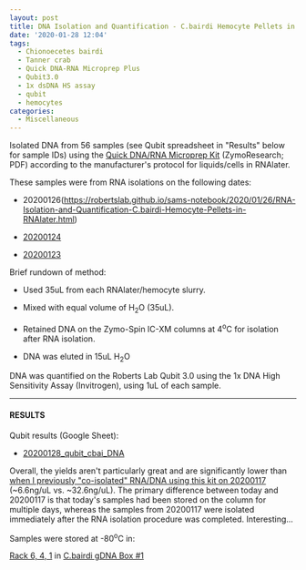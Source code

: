 ```yaml
---
layout: post
title: DNA Isolation and Quantification - C.bairdi Hemocyte Pellets in RNAlater
date: '2020-01-28 12:04'
tags:
  - Chionoecetes bairdi
  - Tanner crab
  - Quick DNA-RNA Microprep Plus
  - Qubit3.0
  - 1x dsDNA HS assay
  - qubit
  - hemocytes
categories:
  - Miscellaneous
---
```

Isolated DNA from 56 samples (see Qubit spreadsheet in "Results" below for sample IDs) using the [Quick DNA/RNA Microprep Kit](https://github.com/RobertsLab/resources/blob/master/protocols/Commercial_Protocols/ZymoResearch_quick-dna-rna_microprep_plus_kit_20190411.pdf) (ZymoResearch; PDF) according to the manufacturer's protocol for liquids/cells in RNAlater.

These samples were from RNA isolations on the following dates:

- 20200126(https://robertslab.github.io/sams-notebook/2020/01/26/RNA-Isolation-and-Quantification-C.bairdi-Hemocyte-Pellets-in-RNAlater.html)

- [20200124](https://robertslab.github.io/sams-notebook/2020/01/24/RNA-Isolation-and-Quantification-C.bairdi-Hemocyte-Pellets-in-RNAlater.html)

- [20200123](https://robertslab.github.io/sams-notebook/2020/01/23/RNA-Isolation-and-Quantification-C.bairdi-Hemocyte-Pellets-in-RNAlater-Troubleshooting.html)

Brief rundown of method:

- Used 35uL from each RNAlater/hemocyte slurry.

- Mixed with equal volume of H<sub>2</sub>O (35uL).

- Retained DNA on the Zymo-Spin IC-XM columns at 4<sup>o</sup>C for isolation after RNA isolation.

- DNA was eluted in 15uL H<sub>2</sub>O

DNA was quantified on the Roberts Lab Qubit 3.0 using the 1x DNA High Sensitivity Assay (Invitrogen), using 1uL of each sample.

---

#### RESULTS

Qubit results (Google Sheet):

- [20200128_qubit_cbai_DNA](https://docs.google.com/spreadsheets/d/1fiWEyRMX1A5zuIi9FOsOorTotJg1mrqQKy75fULB6GU/edit?usp=sharing)

Overall, the yields aren't particularly great and are significantly lower than [when I previously "co-isolated" RNA/DNA using this kit on 20200117](https://robertslab.github.io/sams-notebook/2020/01/17/DNA-Isolation-and-Quantification-C.bairdi-Hemolymph-Pellets-in-RNAlater.html) (~6.6ng/uL vs. ~32.6ng/uL). The primary difference between today and 20200117 is that today's samples had been stored on the column for multiple days, whereas the samples from 20200117 were isolated immediately after the RNA isolation procedure was completed. Interesting...

Samples were stored at -80<sup>o</sup>C in:

[Rack 6, 4, 1](http://b.link/srlab-80C) in [C.bairdi gDNA Box #1](https://docs.google.com/spreadsheets/d/1D09mPvwDReuUNR36p_BrlrNfev_Ko1F83W4EKdAO6bk/edit?usp=sharing)
